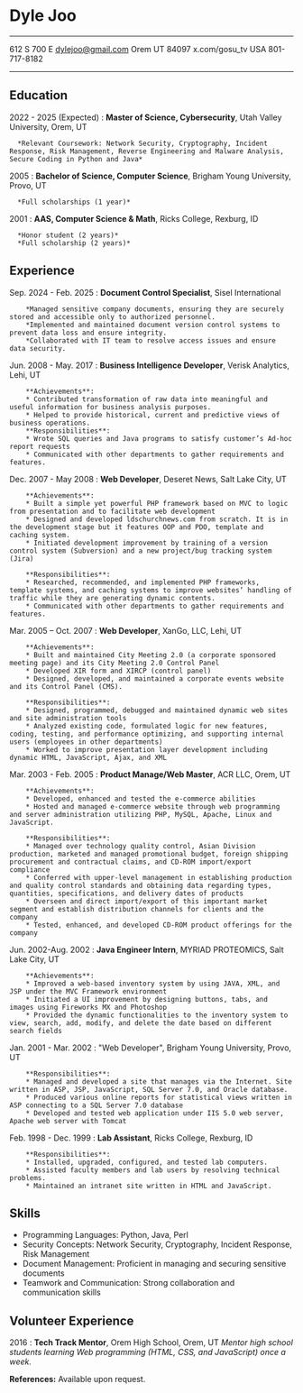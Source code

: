 Dyle Joo
========

--------------------------   ------------------
612 S 700 E                  	dylejoo@gmail.com
Orem UT 84097                    x.com/gosu_tv
USA                               801-717-8182
--------------------------   ------------------

Education
---------
2022 - 2025 (Expected)
:    **Master of Science, Cybersecurity**, Utah Valley University, Orem, UT
     
      *Relevant Coursework: Network Security, Cryptography, Incident Response, Risk Management, Reverse Engineering and Malware Analysis, Secure Coding in Python and Java* 

2005
: 	 **Bachelor of Science, Computer Science**, Brigham Young University, Provo, UT
      
      *Full scholarships (1 year)*
2001
:    **AAS, Computer Science & Math**, Ricks College, Rexburg, ID
	  
	  *Honor student (2 years)*
	  *Full scholarship (2 years)*

Experience
----------
Sep. 2024 - Feb. 2025
:      **Document Control Specialist**, Sisel International   

		*Managed sensitive company documents, ensuring they are securely stored and accessible only to authorized personnel.  
		*Implemented and maintained document version control systems to prevent data loss and ensure integrity.  
		*Collaborated with IT team to resolve access issues and ensure data security.

Jun. 2008 - May. 2017 
:		**Business Intelligence Developer**, Verisk Analytics, Lehi, UT

		**Achievements**:
		* Contributed transformation of raw data into meaningful and useful information for business analysis purposes. 
		* Helped to provide historical, current and predictive views of business operations.
		**Responsibilities**:
		* Wrote SQL queries and Java programs to satisfy customer’s Ad-hoc report requests
		* Communicated with other departments to gather requirements and features.

Dec. 2007 - May 2008
:		**Web Developer**, Deseret News, Salt Lake City, UT

		**Achievements**:
		* Built a simple yet powerful PHP framework based on MVC to logic from presentation and to facilitate web development
		* Designed and developed ldschurchnews.com from scratch. It is in the development stage but it features OOP and PDO, template and caching system.
		* Initiated development improvement by training of a version control system (Subversion) and a new project/bug tracking system (Jira)

		**Responsibilities**:
		* Researched, recommended, and implemented PHP frameworks, template systems, and caching systems to improve websites’ handling of traffic while they are generating dynamic contents.
		* Communicated with other departments to gather requirements and features.

Mar. 2005 – Oct. 2007
: 		**Web Developer**, XanGo, LLC, Lehi, UT

		**Achievements**:
		* Built and maintained City Meeting 2.0 (a corporate sponsored meeting page) and its City Meeting 2.0 Control Panel
		* Developed XIR form and XIRCP (control panel)
		* Designed, developed, and maintained a corporate events website and its Control Panel (CMS).

		**Responsibilities**:
		* Designed, programmed, debugged and maintained dynamic web sites and site administration tools
		* Analyzed existing code, formulated logic for new features, coding, testing, and performance optimizing, and supporting internal users (employees in other departments)
		* Worked to improve presentation layer development including dynamic HTML, JavaScript, Ajax, and XML 

Mar. 2003 - Feb. 2005
:		**Product Manage/Web Master**, ACR LLC, Orem, UT

		**Achievements**:	
		* Developed, enhanced and tested the e-commerce abilities 
		* Hosted and managed e-commerce website through web programming and server administration utilizing PHP, MySQL, Apache, Linux and JavaScript.

		**Responsibilities**:
		* Managed over technology quality control, Asian Division production, marketed and managed promotional budget, foreign shipping procurement and contractual claims, and CD-ROM import/export compliance
		* Conferred with upper-level management in establishing production and quality control standards and obtaining data regarding types, quantities, specifications, and delivery dates of products
		* Overseen and direct import/export of this important market segment and establish distribution channels for clients and the company
		* Tested, enhanced, and developed CD-ROM product offerings for the company

Jun. 2002-Aug. 2002
:		**Java Engineer Intern**, MYRIAD PROTEOMICS, Salt Lake City, UT

		**Achievements**:
		* Improved a web-based inventory system by using JAVA, XML, and JSP under the MVC Framework environment
		* Initiated a UI improvement by designing buttons, tabs, and images using Fireworks MX and Photoshop
		* Provided the dynamic functionalities to the inventory system to view, search, add, modify, and delete the date based on different search fields


Jan. 2001 - Mar. 2002
:		"Web Developer", Brigham Young University, Provo, UT

		**Responsibilities**:
		* Managed and developed a site that manages via the Internet. Site written in ASP, JSP, JavaScript, SQL Server 7.0, and Oracle database.
		* Produced various online reports for statistical views written in ASP connecting to a SQL Server 7.0 database
		* Developed and tested web application under IIS 5.0 web server, Apache web server with Tomcat

Feb. 1998 - Dec. 1999
:		**Lab Assistant**, Ricks College, Rexburg, ID

		**Responsibilities**:
		* Installed, upgraded, configured, and tested lab computers.
		* Assisted faculty members and lab users by resolving technical problems.
		* Maintained an intranet site written in HTML and JavaScript.


Skills
------  
* Programming Languages: Python, Java, Perl  
* Security Concepts: Network Security, Cryptography, Incident Response, Risk Management  
* Document Management: Proficient in managing and securing sensitive documents  
* Teamwork and Communication: Strong collaboration and communication skills


Volunteer Experience
--------------------
2016 
:      **Tech Track Mentor**, Orem High School, Orem, UT
        *Mentor high school students learning Web programming (HTML, CSS, and JavaScript) once a week.*


**References:**
Available upon request.  
